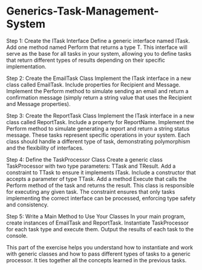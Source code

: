 # Generics-Task-Management-System

Step 1: Create the ITask Interface
Define a generic interface named ITask.
Add one method named Perform that returns a type T.
This interface will serve as the base for all tasks in your system, allowing you to define tasks that return different types of results depending on their specific implementation.


Step 2: Create the EmailTask Class
Implement the ITask<string> interface in a new class called EmailTask.
Include properties for Recipient and Message.
Implement the Perform method to simulate sending an email and return a confirmation message (simply return a string value that uses the Recipient and Message properties).


Step 3: Create the ReportTask Class
Implement the ITask<string> interface in a new class called ReportTask.
Include a property for ReportName.
Implement the Perform method to simulate generating a report and return a string status message.
These tasks represent specific operations in your system. Each class should handle a different type of task, demonstrating polymorphism and the flexibility of interfaces.


Step 4: Define the TaskProcessor Class
Create a generic class TaskProcessor with two type parameters: TTask and TResult.
Add a constraint to TTask to ensure it implements ITask<TResult>.
Include a constructor that accepts a parameter of type TTask.
Add a method Execute that calls the Perform method of the task and returns the result.
This class is responsible for executing any given task. The constraint ensures that only tasks implementing the correct interface can be processed, enforcing type safety and consistency.


Step 5: Write a Main Method to Use Your Classes
In your main program, create instances of EmailTask and ReportTask.
Instantiate TaskProcessor for each task type and execute them.
Output the results of each task to the console.

This part of the exercise helps you understand how to instantiate and work with generic classes and how to pass different types of tasks to a generic processor. It ties together all the concepts learned in the previous tasks.
